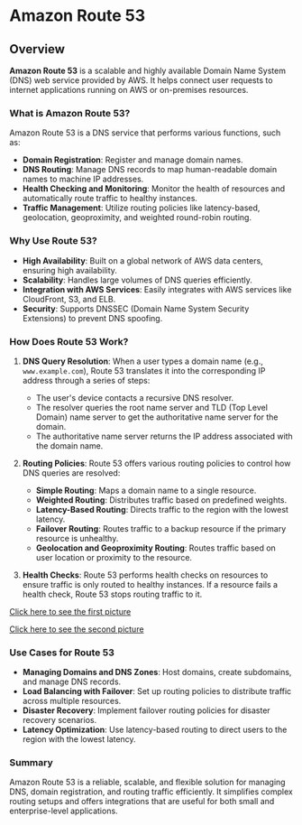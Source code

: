 # Amazon Route 53

## Overview

**Amazon Route 53** is a scalable and highly available Domain Name System (DNS) web service provided by AWS. It helps connect user requests to internet applications running on AWS or on-premises resources.

### What is Amazon Route 53?

Amazon Route 53 is a DNS service that performs various functions, such as:

- **Domain Registration**: Register and manage domain names.
- **DNS Routing**: Manage DNS records to map human-readable domain names to machine IP addresses.
- **Health Checking and Monitoring**: Monitor the health of resources and automatically route traffic to healthy instances.
- **Traffic Management**: Utilize routing policies like latency-based, geolocation, geoproximity, and weighted round-robin routing.

### Why Use Route 53?

- **High Availability**: Built on a global network of AWS data centers, ensuring high availability.
- **Scalability**: Handles large volumes of DNS queries efficiently.
- **Integration with AWS Services**: Easily integrates with AWS services like CloudFront, S3, and ELB.
- **Security**: Supports DNSSEC (Domain Name System Security Extensions) to prevent DNS spoofing.

### How Does Route 53 Work?

1. **DNS Query Resolution**: When a user types a domain name (e.g., `www.example.com`), Route 53 translates it into the corresponding IP address through a series of steps:
   - The user's device contacts a recursive DNS resolver.
   - The resolver queries the root name server and TLD (Top Level Domain) name server to get the authoritative name server for the domain.
   - The authoritative name server returns the IP address associated with the domain name.
   
2. **Routing Policies**: Route 53 offers various routing policies to control how DNS queries are resolved:
   - **Simple Routing**: Maps a domain name to a single resource.
   - **Weighted Routing**: Distributes traffic based on predefined weights.
   - **Latency-Based Routing**: Directs traffic to the region with the lowest latency.
   - **Failover Routing**: Routes traffic to a backup resource if the primary resource is unhealthy.
   - **Geolocation and Geoproximity Routing**: Routes traffic based on user location or proximity to the resource.

3. **Health Checks**: Route 53 performs health checks on resources to ensure traffic is only routed to healthy instances. If a resource fails a health check, Route 53 stops routing traffic to it.

[Click here to see the first picture](https://disaster-recovery.workshop.aws/images/how-route-53-routes-traffic.png)

[Click here to see the second picture](https://d1tcczg8b21j1t.cloudfront.net/strapi-assets/36_Route53_basics_1_3b90b20948.png)

### Use Cases for Route 53

- **Managing Domains and DNS Zones**: Host domains, create subdomains, and manage DNS records.
- **Load Balancing with Failover**: Set up routing policies to distribute traffic across multiple resources.
- **Disaster Recovery**: Implement failover routing policies for disaster recovery scenarios.
- **Latency Optimization**: Use latency-based routing to direct users to the region with the lowest latency.

### Summary

Amazon Route 53 is a reliable, scalable, and flexible solution for managing DNS, domain registration, and routing traffic efficiently. It simplifies complex routing setups and offers integrations that are useful for both small and enterprise-level applications.

